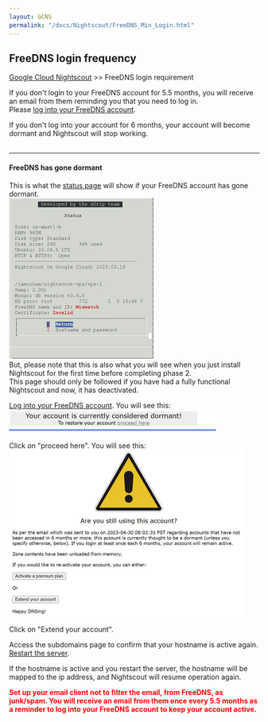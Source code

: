 ```yaml
---
layout: GCNS
permalink: "/docs/Nightscout/FreeDNS_Min_Login.html"
---
```


## FreeDNS login frequency
[Google Cloud Nightscout](./GoogleCloud.md) >> FreeDNS login requirement  
  
If you don't login to your FreeDNS account for 5.5 months, you will receive an email from them reminding you that you need to log in.  
Please [log into your FreeDNS account](./FreeDNS_Login.md).  
  
If you don't log into your account for 6 months, your account will become dormant and Nightscout will stop working.  
<br/>  
  
---  
  
#### **FreeDNS has gone dormant**  
This is what the [status page](./Status.md) will show if your FreeDNS account has gone dormant.  
![](./images/HostnameProblem.png)  
But, please note that this is also what you will see when you just install Nightscout for the first time before completing phase 2.  
This page should only be followed if you have had a fully functional Nightscout and now, it has deactivated.  
  
[Log into your FreeDNS account](./FreeDNS_Login.md).  You will see this:  
![](./images/DormantFreeDNS.png)  
  
Click on "proceed here".  You will see this:  
![](./images/AreYouStillUsingThisAccount.png)  
  
Click on "Extend your account".  
  
Access the subdomains page to confirm that your hostname is active again.  
[Restart the server](./Restart.md).  
  
If the hostname is active and you restart the server, the hostname will be mapped to the ip address, and Nightscout will resume operation again.  
  
**<span style="color:red">Set up your email client not to filter the email, from FreeDNS, as junk/spam.  You will receive an email from them once every 5.5 months as a reminder to log into your FreeDNS account to keep your account active.</span>**  
  
